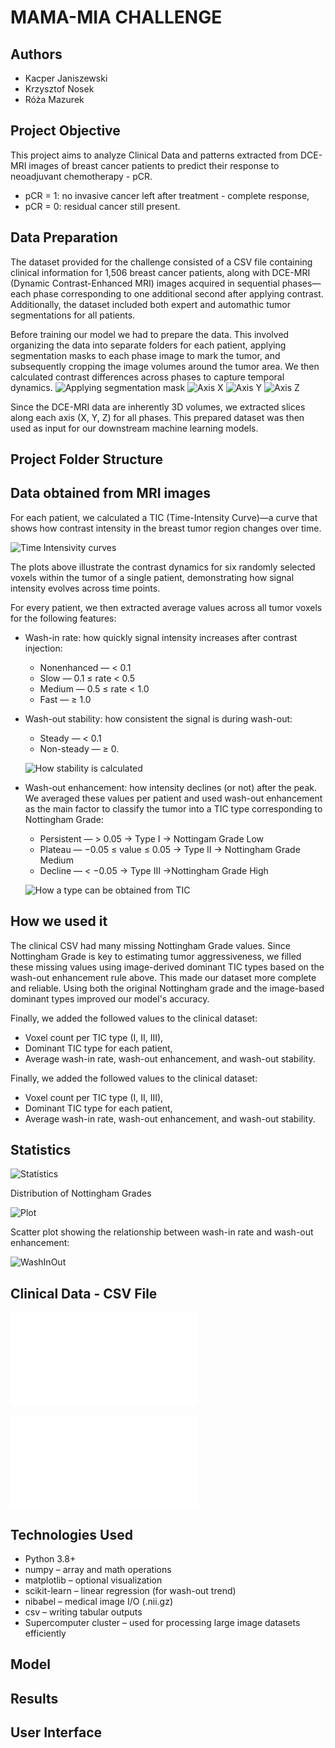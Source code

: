 # MAMA-MIA CHALLENGE



## Authors

- Kacper Janiszewski
- Krzysztof Nosek
- Róża Mazurek




## Project Objective
This project aims to analyze Clinical Data and patterns extracted from DCE-MRI images of breast cancer patients to predict their response to neoadjuvant chemotherapy - pCR.
- pCR = 1: no invasive cancer left after treatment - complete response,
- pCR = 0: residual cancer still present.

## Data Preparation
The dataset provided for the challenge consisted of a CSV file containing clinical information for 1,506 breast cancer patients, along with DCE-MRI (Dynamic Contrast-Enhanced MRI) images acquired in sequential phases—each phase corresponding to one additional second after applying contrast. Additionally, the dataset included both expert and automathic tumor segmentations for all patients.

Before training our model we had to prepare the data. This involved organizing the data into separate folders for each patient, applying segmentation masks to each phase image to mark the tumor, and subsequently cropping the image volumes around the tumor area. We then calculated contrast differences across phases to capture temporal dynamics.
![Applying segmentation mask](images_and_visualisations/Mask.png)
![Axis X](images_and_visualisations/Mask_X.png)
![Axis Y](images_and_visualisations/Mask_Y.png)
![Axis Z](images_and_visualisations/Mask_Z.png)

Since the DCE-MRI data are inherently 3D volumes, we extracted slices along each axis (X, Y, Z) for all phases. This prepared dataset was then used as input for our downstream machine learning models.
## Project Folder Structure

## Data obtained from MRI images
For each patient, we calculated a TIC (Time-Intensity Curve)—a curve that shows how contrast intensity in the breast tumor region changes over time.

![Time Intensivity curves](images_and_visualisations/tics.png)

The plots above illustrate the contrast dynamics for six randomly selected voxels within the tumor of a single patient, demonstrating how signal intensity evolves across time points.

For every patient, we then extracted average values across all tumor voxels for the following features:

* Wash-in rate: how quickly signal intensity increases after contrast injection:
    * Nonenhanced — < 0.1
    * Slow — 0.1 ≤ rate < 0.5
    * Medium — 0.5 ≤ rate < 1.0
    * Fast — ≥ 1.0
* Wash-out stability: how consistent the signal is during wash-out:
    * Steady — < 0.1
    * Non-steady — ≥ 0.

    ![How stability is calculated](images_and_visualisations/Stability.png)

* Wash-out enhancement: how intensity declines (or not) after the peak. We averaged these values per patient and used wash-out enhancement as the main factor to classify the tumor into a TIC type corresponding to Nottingham Grade:
    * Persistent — > 0.05 -> Type I -> Nottingam Grade Low
    * Plateau — −0.05 ≤ value ≤ 0.05 -> Type II -> Nottingham Grade Medium
    * Decline — < −0.05 -> Type III ->Nottingham Grade High

    ![How a type can be obtained from TIC](images_and_visualisations/TIC_Type.png)

## How we used it

The clinical CSV had many missing Nottingham Grade values. Since Nottingham Grade is key to estimating tumor aggressiveness, we filled these missing values using image-derived dominant TIC types based on the wash-out enhancement rule above. This made our dataset more complete and reliable. Using both the original Nottingham grade and the image-based dominant types improved our model's accuracy.

Finally, we added the followed values to the clinical dataset:
* Voxel count per TIC type (I, II, III),
* Dominant TIC type for each patient,
* Average wash-in rate, wash-out enhancement, and wash-out stability.


Finally, we added the followed values to the clinical dataset:

- Voxel count per TIC type (I, II, III),
- Dominant TIC type for each patient,
- Average wash-in rate, wash-out enhancement, and wash-out stability.

## Statistics
![Statistics](images_and_visualisations/Statistics.png)

Distribution of Nottingham Grades

![Plot](images_and_visualisations/Plot.png)

Scatter plot showing the relationship between wash-in rate and wash-out enhancement:

![WashInOut](images_and_visualisations/WashInOut.png)

## Clinical Data - CSV File

![Test-dataset](images_and_visualisations/Test-Dataset-Table-1.pdf)

![Test-dataset2](images_and_visualisations/Test-Dataset-Table-3.pdf)

## Technologies Used
- Python 3.8+
- numpy – array and math operations
- matplotlib – optional visualization
- scikit-learn – linear regression (for wash-out trend)
- nibabel – medical image I/O (.nii.gz)
- csv – writing tabular outputs
- Supercomputer cluster – used for processing large image datasets efficiently
## Model
## Results
## User Interface


